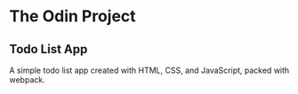 # The Odin Project
## Todo List App

A simple todo list app created with HTML, CSS, and JavaScript, packed with webpack.